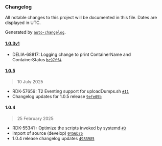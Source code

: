 ### Changelog

All notable changes to this project will be documented in this file. Dates are displayed in UTC.

Generated by [`auto-changelog`](https://github.com/CookPete/auto-changelog).

#### [1.0.3v1](https://github.com/rdkcentral/crashupload/compare/1.0.5...1.0.3v1)

- DELIA-68817: Logging change to print ContainerName and ContainerStatus [`bc97ff4`](https://github.com/rdkcentral/crashupload/commit/bc97ff4408edb32dd5d6ae82d85931ad0a877157)

#### [1.0.5](https://github.com/rdkcentral/crashupload/compare/1.0.4...1.0.5)

> 10 July 2025

- RDK-57659: T2 Eventing support for uploadDumps.sh [`#11`](https://github.com/rdkcentral/crashupload/pull/11)
- Changelog updates for 1.0.5 release [`9efe05b`](https://github.com/rdkcentral/crashupload/commit/9efe05b807b5208a94131c69177c29108f82cedd)

#### 1.0.4

> 25 February 2025

- RDK-55341 : Optimize the scripts invoked by systemd [`#3`](https://github.com/rdkcentral/crashupload/pull/3)
- Import of source (develop) [`0456b75`](https://github.com/rdkcentral/crashupload/commit/0456b7588c9b4fd79b5ca5a47724a2b39ae262c7)
- 1.0.4 release changelog updates [`4983985`](https://github.com/rdkcentral/crashupload/commit/4983985aad921a710d7c94fa3338494b76b105a3)
